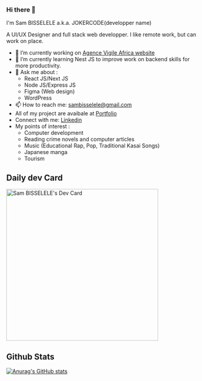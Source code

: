 ### Hi there 👋

I'm Sam BISSELELE a.k.a. JOKERCODE(developper name)

A UI/UX Designer and full stack web developper.
I like remote work, but can work on place.

<!--
**sambiss1/sambiss1** is a ✨ _special_ ✨ repository because its `README.md` (this file) appears on your GitHub profile.

Here are some ideas to get you started: 
- 👯 I’m looking to collaborate on ...
- 🤔 I’m looking for help with ...
- 😄 Pronouns: ...
- ⚡ Fun fact: ...
-->

- 🔭 I’m currently working on <a href="https://avigileafrica.vercel.app/">Agence Vigile Africa website</a>
- 🌱 I’m currently learning Nest JS to improve work on backend skills for more productivity.
- 💬 Ask me about : 
     <ul>
            <li>React JS/Next JS</li>
            <li>Node JS/Express JS </li>
            <li>Figma (Web design) </li>
            <li>WordPress </li>
      </ul>
- 📫 How to reach me: sambisselele@gmail.com
- All of my project are avaibale at <a href="https://samuelbisselele.vercel.app/">Portfolio</a>
- Connect with me: <a href="https://www.linkedin.com/in/sam-bisselele-132292218/">Linkedin</a>
- My points of interest : 
      <ul>
            <li>Computer development </li>
            <li>Reading crime novels and computer articles</li>
            <li>Music (Educational Rap, Pop, Traditional Kasai Songs)</li>
            <li>Japanese manga </li>
            <li>Tourism</li>
      </ul>
      
     
<h2>Daily dev Card </h2>
<a href="https://app.daily.dev/jokercode"><img src="https://api.daily.dev/devcards/db83720290644f0e9fc6362bec880c4f.png?r=xp1" width="400" alt="Sam BISSELELE's Dev Card"/></a>

<h2>Github Stats</h2>

<a>[![Anurag's GitHub stats](https://github-readme-stats.vercel.app/api?username=sambiss1&show_icons=true&theme=dark)](https://github.com/anuraghazra/github-readme-stats)</a>
